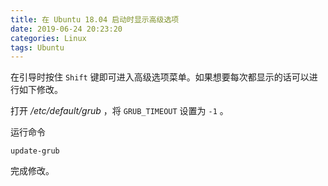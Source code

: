 ```yaml
---
title: 在 Ubuntu 18.04 启动时显示高级选项
date: 2019-06-24 20:23:20
categories: Linux
tags: Ubuntu
---
```

在引导时按住 `Shift` 键即可进入高级选项菜单。如果想要每次都显示的话可以进行如下修改。

打开 */etc/default/grub* ，将 `GRUB_TIMEOUT` 设置为 `-1` 。

运行命令

```
update-grub
```

完成修改。
